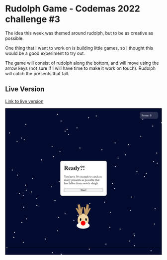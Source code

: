 # Rudolph Game - Codemas 2022 challenge #3

The idea this week was themed around rudolph, but to be as creative as possible. 

One thing that I want to work on is building little games, so I thought this would be a good experiment to try out. 

The game will consist of rudolph along the bottom, and will move using the arrow keys (not sure if I will have time to make it work on touch). Rudolph will catch the presents that fall. 

## Live Version

[Link to live version](https://cdevelopment010.github.io/rudolph-game/)

![](./screenshot.png)


